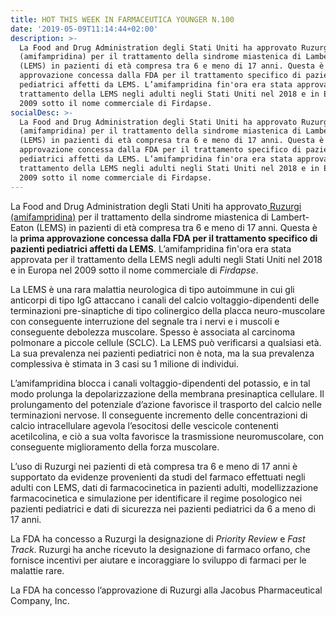 ```yaml
---
title: HOT THIS WEEK IN FARMACEUTICA YOUNGER N.100
date: '2019-05-09T11:14:44+02:00'
description: >-
  La Food and Drug Administration degli Stati Uniti ha approvato Ruzurgi
  (amifampridina) per il trattamento della sindrome miastenica di Lambert-Eaton
  (LEMS) in pazienti di età compresa tra 6 e meno di 17 anni. Questa è la prima
  approvazione concessa dalla FDA per il trattamento specifico di pazienti
  pediatrici affetti da LEMS. L’amifampridina fin'ora era stata approvata per il
  trattamento della LEMS negli adulti negli Stati Uniti nel 2018 e in Europa nel
  2009 sotto il nome commerciale di Firdapse.
socialDesc: >-
  La Food and Drug Administration degli Stati Uniti ha approvato Ruzurgi
  (amifampridina) per il trattamento della sindrome miastenica di Lambert-Eaton
  (LEMS) in pazienti di età compresa tra 6 e meno di 17 anni. Questa è la prima
  approvazione concessa dalla FDA per il trattamento specifico di pazienti
  pediatrici affetti da LEMS. L’amifampridina fin'ora era stata approvata per il
  trattamento della LEMS negli adulti negli Stati Uniti nel 2018 e in Europa nel
  2009 sotto il nome commerciale di Firdapse.
---
```

La Food and Drug Administration degli Stati Uniti ha approvato[ Ruzurgi (amifampridina)](https://www.fda.gov/news-events/press-announcements/fda-approves-first-treatment-children-lambert-eaton-myasthenic-syndrome-rare-autoimmune-disorder) per il trattamento della sindrome miastenica di Lambert-Eaton (LEMS) in pazienti di età compresa tra 6 e meno di 17 anni. Questa è la **prima approvazione concessa dalla FDA per il trattamento specifico di pazienti pediatrici affetti da LEMS**. L’amifampridina fin'ora era stata approvata per il trattamento della LEMS  negli adulti negli Stati Uniti nel 2018 e in Europa nel 2009 sotto il nome commerciale di _Firdapse_.

La LEMS è una rara malattia neurologica di tipo autoimmune in cui gli anticorpi di tipo IgG attaccano i canali del calcio voltaggio-dipendenti delle terminazioni pre-sinaptiche di tipo colinergico della placca neuro-muscolare con conseguente interruzione del segnale tra i nervi e i muscoli e conseguente debolezza muscolare. Spesso è associata al carcinoma polmonare a piccole cellule (SCLC). La LEMS può verificarsi a qualsiasi età. La sua prevalenza nei pazienti pediatrici non è nota, ma la sua prevalenza complessiva è stimata in 3 casi su 1 milione di individui. 

L’amifampridina blocca i canali voltaggio-dipendenti del potassio, e in tal modo prolunga la depolarizzazione della membrana presinaptica cellulare. Il prolungamento del potenziale d’azione favorisce il trasporto del calcio nelle terminazioni nervose. Il conseguente incremento delle concentrazioni di calcio intracellulare agevola l’esocitosi delle vescicole contenenti acetilcolina, e ciò a sua volta favorisce la trasmissione neuromuscolare, con conseguente miglioramento della forza muscolare.

L’uso di Ruzurgi nei pazienti di età compresa tra 6 e meno di 17 anni è supportato da evidenze provenienti da studi del farmaco effettuati negli adulti con LEMS, dati di farmacocinetica in pazienti adulti, modellizzazione farmacocinetica e simulazione per identificare il regime posologico nei pazienti pediatrici e dati di sicurezza nei pazienti pediatrici da 6 a meno di 17 anni.

La FDA ha concesso a Ruzurgi la designazione di _Priority Review_ e _Fast Track_. Ruzurgi ha anche ricevuto la designazione di farmaco orfano, che fornisce incentivi per aiutare e incoraggiare lo sviluppo di farmaci per le malattie rare.

La FDA ha concesso l’approvazione di Ruzurgi alla Jacobus Pharmaceutical Company, Inc.
